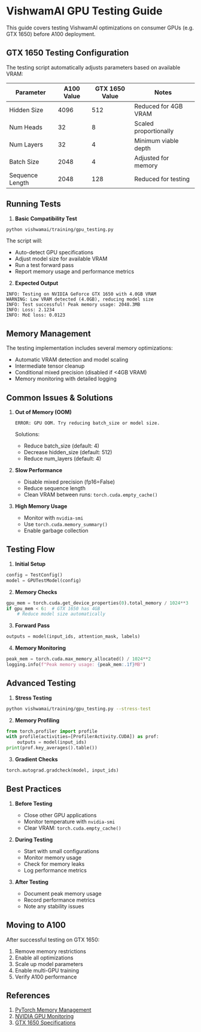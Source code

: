 # VishwamAI GPU Testing Guide

This guide covers testing VishwamAI optimizations on consumer GPUs (e.g. GTX 1650) before A100 deployment.

## GTX 1650 Testing Configuration

The testing script automatically adjusts parameters based on available VRAM:

| Parameter | A100 Value | GTX 1650 Value | Notes |
|-----------|------------|----------------|--------|
| Hidden Size | 4096 | 512 | Reduced for 4GB VRAM |
| Num Heads | 32 | 8 | Scaled proportionally |
| Num Layers | 32 | 4 | Minimum viable depth |
| Batch Size | 2048 | 4 | Adjusted for memory |
| Sequence Length | 2048 | 128 | Reduced for testing |

## Running Tests

1. **Basic Compatibility Test**
```bash
python vishwamai/training/gpu_testing.py
```

The script will:
- Auto-detect GPU specifications
- Adjust model size for available VRAM
- Run a test forward pass
- Report memory usage and performance metrics

2. **Expected Output**
```
INFO: Testing on NVIDIA GeForce GTX 1650 with 4.0GB VRAM
WARNING: Low VRAM detected (4.0GB), reducing model size
INFO: Test successful! Peak memory usage: 2048.3MB
INFO: Loss: 2.1234
INFO: MoE loss: 0.0123
```

## Memory Management

The testing implementation includes several memory optimizations:
- Automatic VRAM detection and model scaling
- Intermediate tensor cleanup
- Conditional mixed precision (disabled if <4GB VRAM)
- Memory monitoring with detailed logging

## Common Issues & Solutions

1. **Out of Memory (OOM)**
   ```
   ERROR: GPU OOM. Try reducing batch_size or model size.
   ```
   Solutions:
   - Reduce batch_size (default: 4)
   - Decrease hidden_size (default: 512)
   - Reduce num_layers (default: 4)

2. **Slow Performance**
   - Disable mixed precision (fp16=False)
   - Reduce sequence length
   - Clean VRAM between runs: `torch.cuda.empty_cache()`

3. **High Memory Usage**
   - Monitor with `nvidia-smi`
   - Use `torch.cuda.memory_summary()`
   - Enable garbage collection

## Testing Flow

1. **Initial Setup**
```python
config = TestConfig()
model = GPUTestModel(config)
```

2. **Memory Checks**
```python
gpu_mem = torch.cuda.get_device_properties(0).total_memory / 1024**3
if gpu_mem < 6:  # GTX 1650 has 4GB
    # Reduce model size automatically
```

3. **Forward Pass**
```python
outputs = model(input_ids, attention_mask, labels)
```

4. **Memory Monitoring**
```python
peak_mem = torch.cuda.max_memory_allocated() / 1024**2
logging.info(f"Peak memory usage: {peak_mem:.1f}MB")
```

## Advanced Testing

1. **Stress Testing**
```bash
python vishwamai/training/gpu_testing.py --stress-test
```

2. **Memory Profiling**
```python
from torch.profiler import profile
with profile(activities=[ProfilerActivity.CUDA]) as prof:
    outputs = model(input_ids)
print(prof.key_averages().table())
```

3. **Gradient Checks**
```python
torch.autograd.gradcheck(model, input_ids)
```

## Best Practices

1. **Before Testing**
   - Close other GPU applications
   - Monitor temperature with `nvidia-smi`
   - Clear VRAM: `torch.cuda.empty_cache()`

2. **During Testing**
   - Start with small configurations
   - Monitor memory usage
   - Check for memory leaks
   - Log performance metrics

3. **After Testing**
   - Document peak memory usage
   - Record performance metrics
   - Note any stability issues

## Moving to A100

After successful testing on GTX 1650:
1. Remove memory restrictions
2. Enable all optimizations
3. Scale up model parameters
4. Enable multi-GPU training
5. Verify A100 performance

## References

1. [PyTorch Memory Management](https://pytorch.org/docs/stable/notes/cuda.html)
2. [NVIDIA GPU Monitoring](https://developer.nvidia.com/nvidia-system-management-interface)
3. [GTX 1650 Specifications](https://www.nvidia.com/en-us/geforce/graphics-cards/gtx-1650/)
